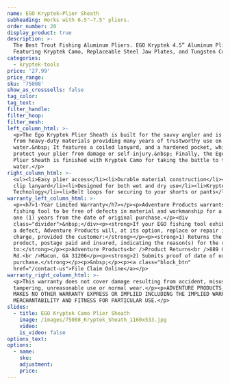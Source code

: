```yaml
---
name: EGO Kryptek—Plier Sheath
subheading: Works with 6.5"—7.5" pliers.
order_number: 20
display_product: true
description: >-
  The Best Trout Fishing Aluminum Pliers. EGO Kryptek 4.5” Aluminum Pliers
  Featuring Kryptek Camo, Replaceable Steel Jaw Plates, and Tungsten Cutters.
categories:
  - kryptek-tools
price: '27.99'
price_range:
sku: '75008'
show_as_crosssells: false
tag_color:
tag_text:
filter_handle:
filter_hoop:
filter_mesh:
left_column_html: >-
  <p>The Ego Kryptek Plier Sheath is built for the savvy angler and is crafted
  from heavy-duty materials providing many years of trustworthy use on the
  water.&nbsp; It features a coiled lanyard, and a hardened pocket, which will
  protect your plier from damage or self-injury.&nbsp; Finally, the Ego Kryptek
  Plier Sheath is finished with Kryptek Camo for taking the battle to the
  water.</p>
right_column_html: >-
  <ul><li>Easy plier access</li><li>Durable material construction</li><li>Quick
  clip lanyard</li><li>Designed for both wet and dry use</li><li>Kryptek Camo
  Technology</li><li>Belt loops for securing to your shorts or pants</li></ul>
warranty_left_column_html: >-
  <p><h7>1-Year Limited Warranty</h7></p><p>Adventure Products warrants your EGO
  fishing tool to be free of defects in material and workmanship for a period of
  one (1) years from the date of original purchase.</p><div
  class="divider">&nbsp;</div><p><strong>If your EGO fishing tool exhibits such
  a defect, Adventure Products will, at its option, replace or repair it without
  charge, provided the customer:</strong></p><p><strong>1) Returns the defective
  product, postage paid and insured, indicating the reason(s) for the return
  to:</strong></p><p>Adventure Products<br />Product Returns<br />889 Guy Paine
  Rd.<br />Macon, GA 31206</p><p><strong>2) Submits proof of date of original
  purchase.</strong></p><p>&nbsp;</p><p><a class="block_btn"
  href="/contact-us">File Claim Online</a></p>
warranty_right_column_html: >-
  <p>This warranty does not cover damage resulting from accident, misuse, abuse,
  tampering, unreasonable use or normal wear.</p><p>ADVENTURE PRODUCTS, INC.
  MAKES NO OTHER WARRANTY EXPRESS OR IMPLIED INCLUDING THE IMPLIED WARRANTIES OF
  MERCHANTABILITY AND FITNESS FOR PARTICULAR USE.</p>
slides:
  - title: EGO Kryptek Camo Plier Sheath
    image: /images/75008_Kryptek_Sheath_1160x533.jpg
    video:
    is_video: false
options_text:
options:
  - name:
    sku:
    adjustment:
    price:
---
```

